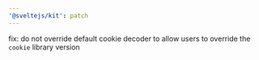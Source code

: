 ```yaml
---
'@sveltejs/kit': patch
---
```


fix: do not override default cookie decoder to allow users to override the `cookie` library version
